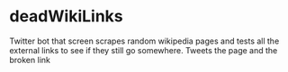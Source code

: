 # deadWikiLinks

Twitter bot that screen scrapes random wikipedia pages and tests all the external links to see if they still go somewhere. Tweets the page and the broken link
